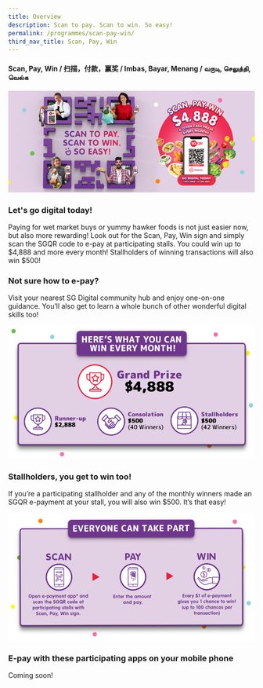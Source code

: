 ```yaml
---
title: Overview
description: Scan to pay. Scan to win. So easy!
permalink: /programmes/scan-pay-win/
third_nav_title: Scan, Pay, Win
---
```


#### Scan, Pay, Win / 扫描，付款，赢奖 / Imbas, Bayar, Menang / வருடி, செலுத்தி, வெல்க

![Scan, Pay, Win](/images/programmes/IMDA_SPW_KV.jpg)

### Let's go digital today!

Paying for wet market buys or yummy hawker foods is not just easier now, but also more rewarding! Look out for the Scan, Pay, Win sign and simply scan the SGQR code to e-pay at participating stalls. You could win up to $4,888 and more every month! Stallholders of winning transactions will also win $500!

### Not sure how to e-pay?

Visit your nearest SG Digital community hub and enjoy one-on-one guidance. You’ll also get to learn a whole bunch of other wonderful digital skills too!

![Here's what you can win every month!](/images/programmes/IMDA_SPW_Prizes.jpg)

### Stallholders, you get to win too!

If you’re a participating stallholder and any of the monthly winners made an SGQR e-payment at your stall, you will also win $500. It’s that easy!

![Everyone can take part](/images/programmes/IMDA_SPW_TakePart.jpg)

### E-pay with these participating apps on your mobile phone 

Coming soon!
